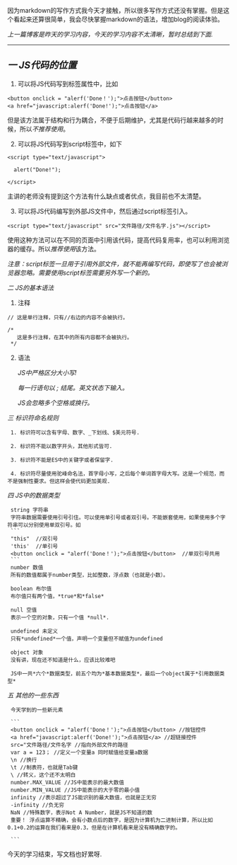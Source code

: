  
  因为markdown的写作方式我今天才接触，所以很多写作方式还没有掌握。但是这个看起来还算很简单，我会尽快掌握markdown的语法，增加blog的阅读体验。

 *上一篇博客是昨天的学习内容，今天的学习内容不太清晰，暂时总结到下面.*
 
 ****

  ## *一 JS代码的位置*

  1. 可以将JS代码写到标签属性中，比如

  ```
  <button onclick = "alerf('Done！');">点击按钮</button>
  <a href="javascript:alerf('Done!');">点击按钮</a>
  ```

 但是该方法属于结构和行为耦合，不便于后期维护，尤其是代码行越来越多的时候，所以*不推荐使用*。

  2. 可以将JS代码写到script标签中，如下

  ```
  <script type="text/javascript">

    alert("Done!");

  </script>
  ```

  主讲的老师没有提到这个方法有什么缺点或者优点，我目前也不太清楚。

  3. 可以将JS代码编写到外部JS文件中，然后通过script标签引入。

  `<script type="text/javascript" src="文件路径/文件名字.js"></script>`

  使用这种方法可以在不同的页面中引用该代码，提高代码复用率，也可以利用浏览器的缓存。所以*推荐使用*该方法。

  *注意：script标签一旦用于引用外部文件，就不能再编写代码，即使写了也会被浏览器忽略。需要使用script标签需要另外写一个新的。*


*二 JS的基本语法*

  1. 注释

  ```
  // 这是单行注释，只有//右边的内容不会被执行。

  /*
     这是多行注释，在其中的所有内容都不会被执行。
   */
  ```

  2. 语法

     *JS中严格区分大小写!*

     *每一行语句以 ; 结尾。英文状态下输入。*

     *JS会忽略多个空格或换行。*

*三 标识符命名规则*

     1. 标识符可以含有字母、数字、_下划线、$美元符号.

     2. 标识符不能以数字开头，其他形式皆可.

     3. 标识符不能是ES中的关键字或者保留字.

     4. 标识符尽量使用驼峰命名法，首字母小写，之后每个单词首字母大写。这是一个规范，而不是强制性要求。但这样会使代码更加美观.

*四 JS中的数据类型*

     string 字符串
     字符串数据需要使用引号引住。可以使用单引号或者双引号。不能嵌套使用，如果使用多个字符串可以分别使用单双引号。如
     ```
     "this"  //双引号
     'this'  //单引号
     <button onclick = "alerf('Done！');">点击按钮</button>  //单双引号共用
     ```
     number 数值
     所有的数值都属于number类型，比如整数，浮点数（也就是小数）。

     boolean 布尔值
     布尔值只有两个值，*true*和*false*

     null 空值
     表示一个空的对象，只有一个值 *null*.

     undefined 未定义
     只有*undefined*一个值，声明一个变量但不赋值为undefined

     object 对象
     没有讲，现在还不知道是什么，应该比较难吧

     JS中一共*六个*数据类型，前五个均为*基本数据类型*，最后一个object属于*引用数据类型*

*五 其他的一些东西*

     今天学到的一些新元素

     ```
     <button onclick = "alerf('Done！');">点击按钮</button> //按钮控件
     <a href="javascript:alerf('Done!');">点击按钮</a> //超链接控件
     src="文件路径/文件名字 //指向外部文件的路径
     var a = 123； //定义一个变量a 同时赋值给变量a数据
     \n //换行
     \t //制表符，也就是Tab键
     \ //转义，这个还不太明白
     number.MAX_VALUE //JS中能表示的最大数值
     number.MIN_VALUE //JS中能表示的大于零的最小值
     infinity //表示超过了JS能识别的最大数值，也就是正无穷
     -infinity //负无穷
     NaN //特殊数字，表示Not A Number，就是JS不知道的数
     重要！ 浮点运算不精确，会有小数点后的数字，是因为计算机为二进制计算，所以比如0.1+0.2的运算在我们看来是0.3，但是在计算机看来是没有精确数字的。

     ```

今天的学习结束，写文档也好累呀.
